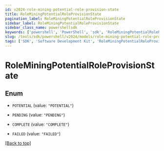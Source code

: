```yaml
---
id: v2024-role-mining-potential-role-provision-state
title: RoleMiningPotentialRoleProvisionState
pagination_label: RoleMiningPotentialRoleProvisionState
sidebar_label: RoleMiningPotentialRoleProvisionState
sidebar_class_name: powershellsdk
keywords: ['powershell', 'PowerShell', 'sdk', 'RoleMiningPotentialRoleProvisionState', 'V2024RoleMiningPotentialRoleProvisionState'] 
slug: /tools/sdk/powershell/v2024/models/role-mining-potential-role-provision-state
tags: ['SDK', 'Software Development Kit', 'RoleMiningPotentialRoleProvisionState', 'V2024RoleMiningPotentialRoleProvisionState']
---
```



# RoleMiningPotentialRoleProvisionState

## Enum


* `POTENTIAL` (value: `"POTENTIAL"`)

* `PENDING` (value: `"PENDING"`)

* `COMPLETE` (value: `"COMPLETE"`)

* `FAILED` (value: `"FAILED"`)


[[Back to top]](#) 

